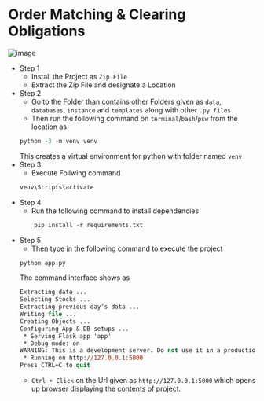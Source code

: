# Order Matching &amp; Clearing Obligations

![image](https://github.com/user-attachments/assets/d17e1c4b-7346-4d7f-af62-209d9d00be39)


- Step 1
    - Install the Project as ``Zip File``
    - Extract the Zip File and designate a Location
- Step 2
    - Go to the Folder than contains other Folders given as ``data``, ``databases``, ``instance`` and ``templates`` along with other ``.py files``
    - Then run the following command on ``terminal``/``bash``/``psw`` from the location as
    ```ps
    python -3 -m venv venv
    ```
    This creates a virtual environment for python with folder named ``venv``
- Step 3
    - Execute Follwing command 
    ```ps
    venv\Scripts\activate
    ```
- Step 4
    - Run the following command to install dependencies
    ```ps
        pip install -r requirements.txt
    ```
- Step 5 
    - Then type in the following command to execute the project
    ```ps
    python app.py
    ```
    The command interface shows as
    ```ps
    Extracting data ...
    Selecting Stocks ...
    Extracting previous day's data ...
    Writing file ...
    Creating Objects ...
    Configuring App & DB setups ...
     * Serving Flask app 'app'
     * Debug mode: on
    WARNING: This is a development server. Do not use it in a production deployment. Use a production WSGI server instead.
     * Running on http://127.0.0.1:5000
    Press CTRL+C to quit
    ```
    - ``Ctrl + Click`` on the Url given as ``http://127.0.0.1:5000`` which opens up browser displaying the contents of project.

